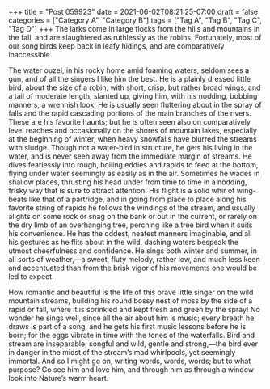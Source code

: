 +++
title = "Post 059923"
date = 2021-06-02T08:21:25-07:00
draft = false
categories = ["Category A", "Category B"]
tags = ["Tag A", "Tag B", "Tag C", "Tag D"]
+++
The larks come in large flocks from the hills and mountains in the fall, and are slaughtered as ruthlessly as the robins. Fortunately, most of our song birds keep back in leafy hidings, and are comparatively inaccessible.

The water ouzel, in his rocky home amid foaming waters, seldom sees a gun, and of all the singers I like him the best. He is a plainly dressed little bird, about the size of a robin, with short, crisp, but rather broad wings, and a tail of moderate length, slanted up, giving him, with his nodding, bobbing manners, a wrennish look. He is usually seen fluttering about in the spray of falls and the rapid cascading portions of the main branches of the rivers. These are his favorite haunts; but he is often seen also on comparatively level reaches and occasionally on the shores of mountain lakes, especially at the beginning of winter, when heavy snowfalls have blurred the streams with sludge. Though not a water-bird in structure, he gets his living in the water, and is never seen away from the immediate margin of streams. He dives fearlessly into rough, boiling eddies and rapids to feed at the bottom, flying under water seemingly as easily as in the air. Sometimes he wades in shallow places, thrusting his head under from time to time in a nodding, frisky way that is sure to attract attention. His flight is a solid whir of wing-beats like that of a partridge, and in going from place to place along his favorite string of rapids he follows the windings of the stream, and usually alights on some rock or snag on the bank or out in the current, or rarely on the dry limb of an overhanging tree, perching like a tree bird when it suits his convenience. He has the oddest, neatest manners imaginable, and all his gestures as he flits about in the wild, dashing waters bespeak the utmost cheerfulness and confidence. He sings both winter and summer, in all sorts of weather,—a sweet, fluty melody, rather low, and much less keen and accentuated than from the brisk vigor of his movements one would be led to expect.

How romantic and beautiful is the life of this brave little singer on the wild mountain streams, building his round bossy nest of moss by the side of a rapid or fall, where it is sprinkled and kept fresh and green by the spray! No wonder he sings well, since all the air about him is music; every breath he draws is part of a song, and he gets his first music lessons before he is born; for the eggs vibrate in time with the tones of the waterfalls. Bird and stream are inseparable, songful and wild, gentle and strong,—the bird ever in danger in the midst of the stream’s mad whirlpools, yet seemingly immortal. And so I might go on, writing words, words, words; but to what purpose? Go see him and love him, and through him as through a window look into Nature’s warm heart.

